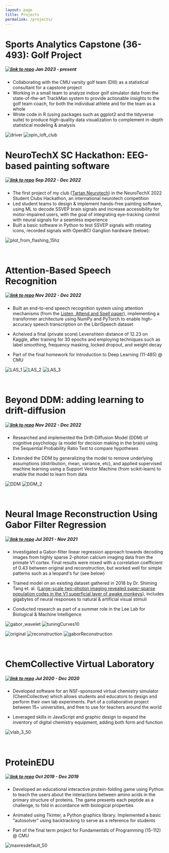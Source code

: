 ```yaml
---
layout: page
title: Projects
permalink: /projects/
---
```


# Sports Analytics Capstone (36-493): Golf Project
#####  [![link to repo](/files/source.jpg)](https://github.com/rhopatel/golf-project) Jan 2023 - present

- Collaborating with the CMU varsity golf team (DIII) as a statistical consultant for a capstone project
- Working in a small team to analyze indoor golf simulator data from the state-of-the-art TrackMan system to provide actionable insights to the golf team coach, for both the individual athlete and for the team as a whole
- Wrote code in R (using packages such as ggplot2 and the tidyverse suite) to produce high-quality data visualization to complement in-depth statistical modeling & analysis

![driver](/files/driver.png) ![spin_loft_club](/files/spin_loft_club.png)


# NeuroTechX SC Hackathon: EEG-based painting software
#####  [![link to repo](/files/source.jpg)](https://github.com/rhopatel/SSVEP_Painter) Sep 2022 - Dec 2022

- The first project of my club ([Tartan Neurotech](http://www.tartanneurotech.org/)) in the NeuroTechX 2022 Student Clubs Hackathon, an international neurotech competition
- Led student teams to design & implement hands-free painting software, using ML to decode SSVEP brain signals and increase accessibility for motor-impaired users, with the goal of integrating eye-tracking control with neural signals for a seamless experience
- Built a basic software in Python to test SSVEP signals with rotating icons, recorded signals with OpenBCI Ganglion hardware (below):

![plot_from_flashing_15hz](/files/plot_from_flashing_15hz.png)


&nbsp;

# Attention-Based Speech Recognition
##### [![link to repo](/files/source.jpg)](https://github.com/rhopatel/IDL-hw4) Nov 2022 - Dec 2022 

- Built an end-to-end speech recognition system using attention mechanisms (from the [Listen, Attend and Spell paper](https://arxiv.org/pdf/1508.01211v2.pdf)), implementing a transformer architecture using NumPy and PyTorch to enable high-accuracy speech transcription on the LibriSpeech dataset

- Acheived a final (private score) Levenshtein distance of 12.23 on Kaggle, after training for 30 epochs and employing techniques such as label smoothing, frequency masking, locked dropout, and weight decay

- Part of the final homework for Introduction to Deep Learning (11-485) @ CMU

![LAS_1](/files/LAS_1.png) ![LAS_2](/files/LAS_2.png) ![LAS_3](/files/LAS_3.png)

&nbsp;
# Beyond DDM: adding learning to drift-diffusion
##### [![link to repo](/files/source.jpg)](https://colab.research.google.com/drive/1D1k-6XTM7OOSJ-ujCeK9YSQA6lc_xuvL?usp=sharing) Nov 2022 - Dec 2022

- Researched and implemented the Drift-Diffusion Model (DDM) of cognitive psychology (a model for decision making in the brain) using the Sequential Probability Ratio Test to compare hypotheses

- Extended the DDM by generalizing the model to remove underlying assumptions (distribution, mean, variance, etc), and applied supervised machine learning using a Support Vector Machine (from scikit-learn) to enable the model to learn from data

![DDM](/files/DDM.png) ![DDM_2](/files/DDM_2.png)

&nbsp;

# Neural Image Reconstruction Using Gabor Filter Regression
##### [![link to repo](/files/source.jpg)](https://github.com/rhopatel/tangImageReconstruction) Jul 2021 - Nov 2021

- Investigated a Gabor-filter linear regression approach towards decoding images from highly sparse 2-photon calcium imaging data from the primate V1 cortex. Final results were mixed with a correlation coefficient of 0.43 between original and reconstruction, but worked well for simple patterns such as a leopard's fur (see below)

- Trained model on an existing dataset gathered in 2018 by Dr. Shiming Tang et. al. ([Large-scale two-photon imaging revealed super-sparse population codes in the V1 superficial layer of awake monkeys](https://elifesciences.org/articles/33370)), includes gigabytes of neural responses to natural & artificial visual stimuli

- Conducted research as part of a summer role in the Lee Lab for Biological & Machine Intelligence

![gabor_wavelet](/files/gabor_wavelet.png) ![tuningCurves10](/files/tuningCurves10.png)


![original](/files/original.png) ![reconstruction](/files/reconstruction.png) ![gaborReconstruction](/files/gaborReconstruction.png)



&nbsp;

# ChemCollective Virtual Laboratory
##### [![link to repo](/files/source.jpg)](https://github.com/rhopatel/vlab2) Jul 2020 - Dec 2020

- Developed software for an NSF-sponsored virtual chemistry simulator (ChemCollective) which allows students and educators to design and perform their own lab experiments. Part of a collaborative project between 15+ universities, and free to use for teachers around the world

- Leveraged skills in JavaScript and graphic design to expand the inventory of digital chemistry equipment, adding both form and function


![vlab_3_50](/files/vlab_3_50.png)


&nbsp;

# ProteinEDU
##### [![link to repo](/files/source.jpg)](https://github.com/rhopatel/ProteinEDU) Oct 2019 - Dec 2019

- Developed an educational interactive protein-folding game using Python to teach the users about the interactions between amino
acids in the primary structure of proteins. The game presents each peptide as a challenge, to fold in accordance with biological properties

- Animated using Tkinter, a Python graphics library. Implemented a basic "autosolver" using backtracking to serve as a reference for students

- Part of the final term project for Fundamentals of Programming (15-112) @ CMU

![maxresdefault_50](/files/maxresdefault_50.png)
